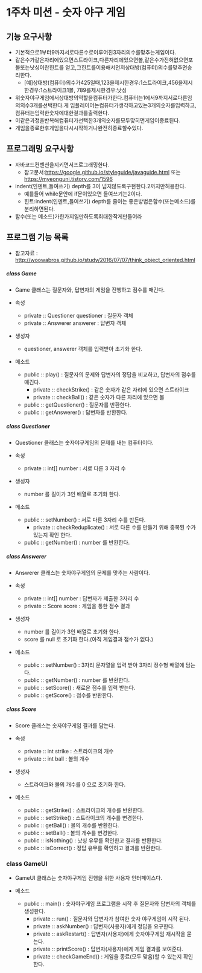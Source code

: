 # 1주차 미션 - 숫자 야구 게임

## 기능 요구사항
* 기본적으로1부터9까지서로다른수로이루어진3자리의수를맞추는게임이다.
* 같은수가같은자리에있으면스트라이크,다른자리에있으면볼,같은수가전혀없으면포볼또는낫싱이란힌트를
얻고,그힌트를이용해서먼저상대방(컴퓨터)의수를맞추면승리한다.
  * [예]상대방(컴퓨터)의수가425일때,123을제시한경우:1스트라이크,456을제시한경우:1스트라이크1볼,
789를제시한경우:낫싱
* 위숫자야구게임에서상대방의역할을컴퓨터가한다.컴퓨터는1에서9까지서로다른임의의수3개를선택한다.게
임플레이어는컴퓨터가생각하고있는3개의숫자를입력하고,컴퓨터는입력한숫자에대한결과를출력한다.
* 이같은과정을반복해컴퓨터가선택한3개의숫자를모두맞히면게임이종료된다.
* 게임을종료한후게임을다시시작하거나완전히종료할수있다.

## 프로그래밍 요구사항
* 자바코드컨벤션을지키면서프로그래밍한다.
  * 참고문서:https://google.github.io/styleguide/javaguide.html 또는 https://myeonguni.tistory.com/1596
* indent(인덴트,들여쓰기) depth를 3이 넘지않도록구현한다.2까지만허용한다.
  * 예를들어 while문안에 if문이있으면 들여쓰기는2이다.
  * 힌트:indent(인덴트,들여쓰기) depth를 줄이는 좋은방법은함수(또는메소드)를분리하면된다.
* 함수(또는 메소드)가한가지일만하도록최대한작게만들어라

## 프로그램 기능 목록
* 참고자료 : http://woowabros.github.io/study/2016/07/07/think_object_oriented.html
##### class Game
* Game 클래스는 질문자와, 답변자의 게임을 진행하고 점수를 매긴다.

* 속성
  * private :: Questioner questioner : 질문자 객체
  * private :: Answerer answerer : 답변자 객체
* 생성자
  * questioner, answerer 객체를 입력받아 초기화 한다.
* 메소드
  * public :: play() : 질문자의 문제와 답변자의 정답을 비교하고, 답변자의 점수를 매긴다.
    * private :: checkStrike() : 같은 숫자가 같은 자리에 있으면 스트라이크
    * private :: checkBall() : 같은 숫자가 다른 자리에 있으면 볼
  * public :: getQuestioner() : 질문자를 반환한다.
  * public :: getAnswerer() : 답변자를 반환한다.
  
##### class Questioner
* Questioner 클래스는 숫자야구게임의 문제를 내는 컴퓨터이다.

* 속성
  * private :: int[] number : 서로 다른 3 자리 수
* 생성자
  * number 를 길이가 3인 배열로 초기화 한다.
* 메소드
  * public :: setNumber() : 서로 다른 3자리 수를 만든다.
    * private :: checkReduplicate() : 서로 다른 수를 만들기 위해 중복된 수가 있는지 확인 한다.
  * public :: getNumber() : number 를 반환한다.
  
##### class Answerer
* Answerer 클래스는 숫자야구게임의 문제를 맞추는 사람이다.

* 속성
  * private :: int[] number : 답변자가 제출한 3자리 수
  * private :: Score score : 게임을 통한 점수 결과
* 생성자
  * number 를 길이가 3인 배열로 초기화 한다.
  * score 를 null 로 초기화 한다.(아직 게임결과 점수가 없다.)
* 메소드
  * public :: setNumber() : 3자리 문자열을 입력 받아 3자리 정수형 배열에 담는다.
  * public :: getNumber() : number 를 반환한다.
  * public :: setScore() : 새로운 점수를 입력 받는다.
  * public :: getScore() : 점수를 반환한다.

##### class Score
* Score 클래스는 숫자야구게임 결과를 담는다.

* 속성
  * private :: int strike : 스트라이크의 개수
  * private :: int ball : 볼의 개수
* 생성자
  * 스트라이크와 볼의 개수를 0 으로 초기화 한다.  
* 메소드
  * public :: getStrike() : 스트라이크의 개수를 반환한다.
  * public :: setStrike() : 스트라이크의 개수를 변경한다.
  * public :: getBall() : 볼의 개수를 반환한다.
  * public :: setBall() : 볼의 개수를 변경한다.
  * public :: isNothing() : 낫싱 유무를 확인한고 결과를 반환한다.
  * public :: isCorrect() : 정답 유무를 확인하고 결과를 반환한다.
  
### class GameUI
* GameUI 클래스는 숫자야구게임 진행을 위한 사용자 인터페이스다.

* 메소드
  * public :: main() : 숫자야구게임 프로그램을 시작 후 질문자와 답변자의 객체를 생성한다.
    * private :: run() : 질문자와 답변자가 참여한 숫자 야구게임이 시작 된다.
    * private :: askNumber() : 답변자(사용자)에게 정답을 요구한다.
    * private :: askRestart() : 답변자(사용자)에게 숫자야구게임 재시작을 묻는다.
    * private :: printScore() : 답변자(사용자)에게 게임 결과를 보여준다.
    * private :: checkGameEnd() : 게임을 종료(모두 맞음)할 수 있는지 확인한다.
